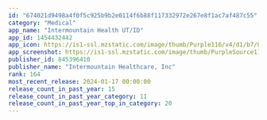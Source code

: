 ```yaml
---
id: "674021d9498a4f0f5c925b9b2e0114f6b88f117332972e267e8f1ac7af487c55"
category: "Medical"
app_name: "Intermountain Health UT/ID"
app_id: 1454432442
app_icon: https://is1-ssl.mzstatic.com/image/thumb/Purple116/v4/d1/b7/04/d1b704f6-e2ff-c372-c031-71099aebf5b2/AppIcon-0-0-1x_U007emarketing-0-0-0-7-0-0-sRGB-0-0-0-GLES2_U002c0-512MB-85-220-0-0.png/1024x1024bb.png
app_screenshot: https://is1-ssl.mzstatic.com/image/thumb/PurpleSource116/v4/85/cc/39/85cc39f4-eb9d-af09-8249-7cea7b22d09c/592dd40e-4844-48f9-88e6-94ba11b3d270_IMG_4041.PNG/1242x2688bb.png
publisher_id: 845396410
publisher_name: "Intermountain Healthcare, Inc"
rank: 164
most_recent_release: 2024-01-17 00:00:00
release_count_in_past_year: 15
release_count_in_past_year_category: 11
release_count_in_past_year_top_in_category: 20
---
```


